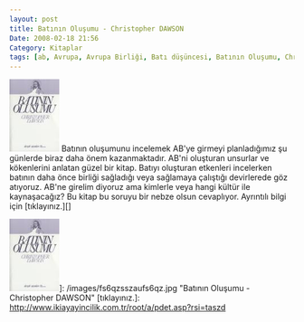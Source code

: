 ```yaml
---
layout: post
title: Batının Oluşumu - Christopher DAWSON
Date: 2008-02-18 21:56
Category: Kitaplar
tags: [ab, Avrupa, Avrupa Birliği, Batı düşüncesi, Batının Oluşumu, Christopher DAWSON, roma]
---
```


<span class="kitap-resmi">![Batının Oluşumu - Christopher DAWSON][]</span> Batının oluşumunu incelemek
AB'ye girmeyi planladığımız şu günlerde biraz daha önem kazanmaktadır.
AB'ni oluşturan unsurlar ve kökenlerini anlatan güzel bir kitap. Batıyı
oluşturan etkenleri incelerken batının daha önce birliği sağladığı veya
sağlamaya çalıştığı devirlerede göz atıyoruz. AB'ne girelim diyoruz ama
kimlerle veya hangi kültür ile kaynaşacağız? Bu kitap bu soruyu bir
nebze olsun cevaplıyor. Ayrıntılı bilgi için [tıklayınız.][]

  [Batının Oluşumu - Christopher DAWSON]: /images/fs6qzsszaufs6qz.thumbnail.jpg
  ![Batının Oluşumu - Christopher DAWSON][]]: /images/fs6qzsszaufs6qz.jpg
    "Batının Oluşumu - Christopher DAWSON"
  [tıklayınız.]: http://www.ikiayayincilik.com.tr/root/a/pdet.asp?rsi=taszd
